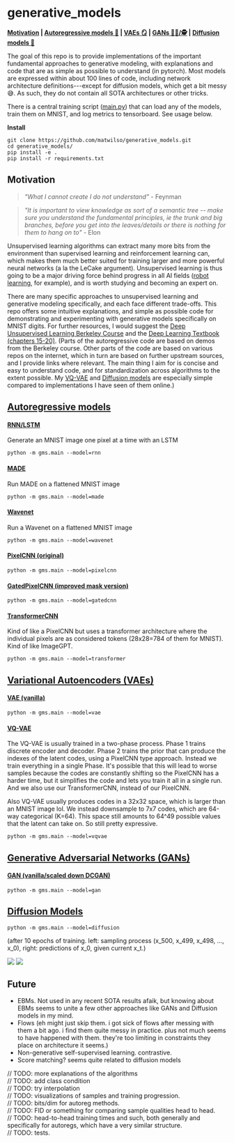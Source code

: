 # generative_models

**[Motivation](#motivation) | [Autoregressive models 📃](#autoregressive-models) | [VAEs 🪞](#variational-autoencoders-vaes) | [GANs 🧑‍🎨/🕵](#generative-adversarial-networks-gans) | [Diffusion models 🧪](#diffusion-models)**

The goal of this repo is to provide implementations of the important fundamental approaches to generative modeling, with explanations and code that are as simple as possible to understand (in pytorch).
Most models are expressed within about 100 lines of code, including network architecture definitions---except for diffusion models, which get a bit messy 😅.
As such, they do not contain all SOTA architectures or other tricks.

There is a central training script ([main.py](./gms/main.py)) that can load any of the models, train
them on MNIST, and log metrics to tensorboard. See usage below.

**Install**
```
git clone https://github.com/matwilso/generative_models.git
cd generative_models/
pip install -e .
pip install -r requirements.txt
```

## Motivation

>*"What I cannot create I do not understand"* - Feynman

>*"It is important to view knowledge as sort of a semantic tree -- make sure you understand the fundamental principles, ie the trunk and big branches, before you get into the leaves/details or there is nothing for them to hang on to"* - Elon

Unsupervised learning algorithms can extract many more bits from the environment than supervised learning and reinforcement learning can,
which makes them much better suited for training larger and more powerful neural networks (a la the LeCake argument).
Unsupervised learning is thus going to be a major driving force behind progress in all AI fields ([robot learning](https://matwilso.github.io/robot-future/), for example), and is worth studying and becoming an expert on.

There are many specific approaches to unsupervised learning and generative modeling specifically, and each face different trade-offs.
This repo offers some intuitive explanations, and simple as possible code for demonstrating and experimenting with generative models specifically on MNIST digits.  For further resources, I would suggest the [Deep Unsupervised Learning Berkeley Course](https://sites.google.com/view/berkeley-cs294-158-sp20/) and the [Deep Learning Textbook (chapters 15-20)](https://www.deeplearningbook.org/).
(Parts of the autoregressive code are based on demos from the Berkeley course. Other parts of the code
are based on various repos on the internet, which in turn are based on further upstream sources, and I provide links where relevant.
The main thing I aim for is concise and easy to understand code, and for standardization across algorithms to the extent possible.
My [VQ-VAE](./gms/vaes/vqvae.py) and [Diffusion models](./gms/diffusion/diffusion.py)
are especially simple compared to implementations I have seen of them online.)

<!--
, so it is important
to understand the fundamental approaches.

, that is going to be central
to the future of the field, fundamentally because they allow us to extract more useful bits from the environment.
And the cliched quote that "What I cannot create, I do not understand".

Over the years, we have developed several ways of using neural networks to generate data. 
You can break these into various classes, and each class faces various trade-offs and are useful in various settings.

It is unclear which is ultimately the most useful.
From 2015-2018, GANs were in the lead. But now I feel like
likelihood based approaches, including autoregressive models (mostly because of Transformers) and 
VAEs/VQVAEs have pulled ahead.
But who knows what might be useful from older approaches, Flows, and other things that
are just emerging or yet to be discovered.

We decouple the implementations from complex architectures, when possible.
The complex arches are important to understand. But also they add complexity to the core ideas.
And should be treated in some isolation.
-->

## [Autoregressive models](gms/autoregs)

#### [RNN/LSTM](gms/autoregs/rnn.py)
Generate an MNIST image one pixel at a time with an LSTM
```
python -m gms.main --model=rnn
```
#### [MADE](gms/autoregs/made.py)
Run MADE on a flattened MNIST image
```
python -m gms.main --model=made
```
#### [Wavenet](gms/autoregs/wavenet.py)
Run a Wavenet on a flattened MNIST image
```
python -m gms.main --model=wavenet
```
#### [PixelCNN (original)](gms/autoregs/pixelcnn.py)
```
python -m gms.main --model=pixelcnn
```
#### [GatedPixelCNN (improved mask version)](gms/autoregs/gatedcnn.py)
```
python -m gms.main --model=gatedcnn
```
#### [TransformerCNN](gms/autoregs/transformer.py)
Kind of like a PixelCNN but uses a transformer architecture where the individual pixels are as considered tokens (28x28=784 of them for MNIST).
Kind of like ImageGPT.
```
python -m gms.main --model=transformer
```

## [Variational Autoencoders (VAEs)](gms/vaes/)

#### [VAE (vanilla)](gms/vaes/vae.py)
```
python -m gms.main --model=vae
```
#### [VQ-VAE](gms/vaes/vqvae.py)

The VQ-VAE is usually trained in a two-phase process. Phase 1 trains discrete encoder and decoder. Phase 2 trains
the prior that can produce the indexes of the latent codes, using a PixelCNN type approach.
Instead we train everything in a single Phase.
It's possible that this will lead to worse samples because the codes are constantly shifting so the PixelCNN has a harder time, but it simplifies
the code and lets you train it all in a single run.
And we also use our TransformerCNN, instead of our PixelCNN.

Also VQ-VAE usually produces codes in a 32x32 space, which is larger than an MNIST image lol.
We instead downsample to 7x7 codes, which are 64-way categorical (K=64). This space still amounts 
to 64^49 possible values that the latent can take on. So still pretty expressive.

```
python -m gms.main --model=vqvae
```
## [Generative Adversarial Networks (GANs)](gms/gans/)

#### [GAN (vanilla/scaled down DCGAN)](gms/gans/gan.py)
```
python -m gms.main --model=gan
```

## [Diffusion Models](gms/diffusion/)

```
python -m gms.main --model=diffusion
```

(after 10 epochs of training. left: sampling process (x_500, x_499, x_498, ..., x_0), right: predictions of x_0, given current x_t.)

![](assets/diffusion_sample_10.gif)
![](assets/diffusion_10.gif)


## Future
- EBMs. Not used in any recent SOTA results afaik, but knowing about EBMs seems to unite a few other approaches like GANs and Diffusion models in my mind. 
- Flows (eh might just skip them. i got sick of flows after messing with them a bit ago. i find them quite messy in practice. plus not much seems to have happened with them. they're too limiting in constraints they place on architecture it seems.)
- Non-generative self-supervised learning. contrastive.
- Score matching? seems quite related to diffusion models

// TODO: more explanations of the algorithms <br>
// TODO: add class condition <br>
// TODO: try interpolation <br>
// TODO: visualizations of samples and training progression. <br>
// TODO: bits/dim for autoreg methods.  <br>
// TODO: FID or something for comparing sample qualities head to head. <br>
// TODO: head-to-head training times and such, both generally and specifically for autoregs, which have a very similar structure. <br>
// TODO: tests. <br>
